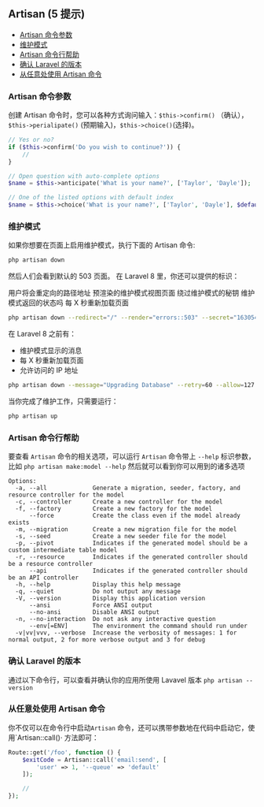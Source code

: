 ## Artisan (5 提示)

  - [Artisan 命令参数](#artisan-命令参数)
  - [维护模式](#维护模式)
  - [Artisan 命令行帮助](#artisan-命令行帮助)
  - [确认 Laravel 的版本](#确认-laravel-的版本)
  - [从任意处使用 Artisan 命令](#从任意处使用-artisan-命令)

### Artisan 命令参数

创建 Artisan 命令时，您可以各种方式询问输入：`$this->confirm()` （确认），`$this->perialipate()` (预期输入)，`$this->choice()`(选择)。

```php
// Yes or no?
if ($this->confirm('Do you wish to continue?')) {
    //
}

// Open question with auto-complete options
$name = $this->anticipate('What is your name?', ['Taylor', 'Dayle']);

// One of the listed options with default index
$name = $this->choice('What is your name?', ['Taylor', 'Dayle'], $defaultIndex);
```

### 维护模式

如果你想要在页面上启用维护模式，执行下面的 Artisan 命令:

```bash
php artisan down
```

然后人们会看到默认的 503 页面。
在 Laravel 8 里，你还可以提供的标识：

用户将会重定向的路径地址
预渲染的维护模式视图页面
绕过维护模式的秘钥
维护模式返回的状态吗
每 X 秒重新加载页面

```bash
php artisan down --redirect="/" --render="errors::503" --secret="1630542a-246b-4b66-afa1-dd72a4c43515" --status=200 --retry=60
```

在 Laravel 8 之前有：

- 维护模式显示的消息
- 每 X 秒重新加载页面
- 允许访问的 IP 地址

```bash
php artisan down --message="Upgrading Database" --retry=60 --allow=127.0.0.1
```

当你完成了维护工作，只需要运行：

```bash
php artisan up
```

### Artisan 命令行帮助

要查看 `Artisan` 命令的相关选项，可以运行 `Artisan` 命令带上 `--help` 标识参数，比如 `php artisan make:model --help` 然后就可以看到你可以用到的诸多选项

```
Options:
  -a, --all             Generate a migration, seeder, factory, and resource controller for the model
  -c, --controller      Create a new controller for the model
  -f, --factory         Create a new factory for the model
      --force           Create the class even if the model already exists
  -m, --migration       Create a new migration file for the model
  -s, --seed            Create a new seeder file for the model
  -p, --pivot           Indicates if the generated model should be a custom intermediate table model
  -r, --resource        Indicates if the generated controller should be a resource controller
      --api             Indicates if the generated controller should be an API controller
  -h, --help            Display this help message
  -q, --quiet           Do not output any message
  -V, --version         Display this application version
      --ansi            Force ANSI output
      --no-ansi         Disable ANSI output
  -n, --no-interaction  Do not ask any interactive question
      --env[=ENV]       The environment the command should run under
  -v|vv|vvv, --verbose  Increase the verbosity of messages: 1 for normal output, 2 for more verbose output and 3 for debug
```

### 确认 Laravel 的版本

通过以下命令行，可以查看并确认你的应用所使用 Lavavel 版本
`php artisan --version`

### 从任意处使用 Artisan 命令

你不仅可以在命令行中启动`Artisan` 命令，还可以携带参数地在代码中启动它，使用`Artisan::call()· 方法即可：

```php
Route::get('/foo', function () {
    $exitCode = Artisan::call('email:send', [
        'user' => 1, '--queue' => 'default'
    ]);

    //
});
```

